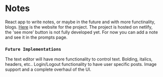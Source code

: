 # Notes

React app to write notes, or maybe in the future and with more functinality, blogs.
[Here](https://splendid-choux-3b3d35.netlify.app/) is the website for the project.
The project is hosted on netlify, the 'see more' button is not fully developed yet.
For now you can add a note and see it in the prompts page.

### `Future Implementations`

The text editor will have more functionality to control text. Bolding, italics, headers, etc..
Login/Logout functionality to have user specific posts. Image support and a complete overhaul of the UI. 
